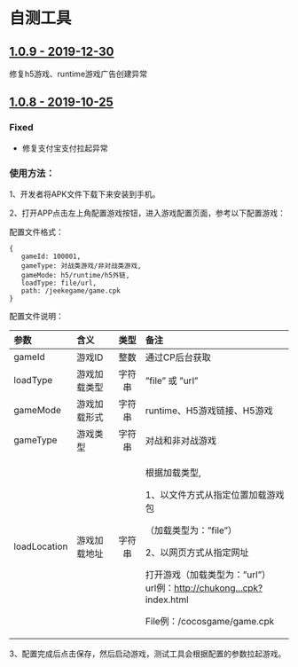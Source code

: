 # 自测工具

## [1.0.9 - 2019-12-30](https://chukong.oss-cn-qingdao.aliyuncs.com/uploads/201912/apk/d48736564fcda09dd5bc1e7482081da0.apk)

修复h5游戏、runtime游戏广告创建异常

## [1.0.8 - 2019-10-25](https://chukong.oss-cn-qingdao.aliyuncs.com/res/Cocos_Game_Tools_build191025.apk)

### Fixed

* 修复支付宝支付拉起异常

### 使用方法：

1、开发者将APK文件下载下来安装到手机。

2、打开APP点击左上角配置游戏按钮，进入游戏配置页面，参考以下配置游戏：

配置文件格式：

```text
{
   gameId: 100001,  
   gameType: 对战类游戏/非对战类游戏,
   gameMode: h5/runtime/h5外链,
   loadType: file/url, 
   path: /jeekegame/game.cpk 
}
```

配置文件说明：

<table>
  <thead>
    <tr>
      <th style="text-align:left"><b>&#x53C2;&#x6570;</b>
      </th>
      <th style="text-align:left"><b>&#x542B;&#x4E49;</b>
      </th>
      <th style="text-align:center"><b>&#x7C7B;&#x578B;</b>
      </th>
      <th style="text-align:left"><b>&#x5907;&#x6CE8;</b>
      </th>
    </tr>
  </thead>
  <tbody>
    <tr>
      <td style="text-align:left">gameId</td>
      <td style="text-align:left">&#x6E38;&#x620F;ID</td>
      <td style="text-align:center">&#x6574;&#x6570;</td>
      <td style="text-align:left">&#x901A;&#x8FC7;CP&#x540E;&#x53F0;&#x83B7;&#x53D6;</td>
    </tr>
    <tr>
      <td style="text-align:left">loadType</td>
      <td style="text-align:left">&#x6E38;&#x620F;&#x52A0;&#x8F7D;&#x7C7B;&#x578B;</td>
      <td style="text-align:center">&#x5B57;&#x7B26;&#x4E32;</td>
      <td style="text-align:left">&#x201D;file&#x201D; &#x6216; &#x201D;url&#x201D;</td>
    </tr>
    <tr>
      <td style="text-align:left">gameMode</td>
      <td style="text-align:left">&#x6E38;&#x620F;&#x52A0;&#x8F7D;&#x5F62;&#x5F0F;</td>
      <td style="text-align:center">&#x5B57;&#x7B26;&#x4E32;</td>
      <td style="text-align:left">runtime&#x3001;H5&#x6E38;&#x620F;&#x94FE;&#x63A5;&#x3001;H5&#x6E38;&#x620F;</td>
    </tr>
    <tr>
      <td style="text-align:left">gameType</td>
      <td style="text-align:left">&#x6E38;&#x620F;&#x7C7B;&#x578B;</td>
      <td style="text-align:center">&#x5B57;&#x7B26;&#x4E32;</td>
      <td style="text-align:left">&#x5BF9;&#x6218;&#x548C;&#x975E;&#x5BF9;&#x6218;&#x6E38;&#x620F;</td>
    </tr>
    <tr>
      <td style="text-align:left">loadLocation</td>
      <td style="text-align:left">&#x6E38;&#x620F;&#x52A0;&#x8F7D;&#x5730;&#x5740;</td>
      <td style="text-align:center">&#x5B57;&#x7B26;&#x4E32;</td>
      <td style="text-align:left">
        <p>&#x6839;&#x636E;&#x52A0;&#x8F7D;&#x7C7B;&#x578B;,</p>
        <p>1&#x3001;&#x4EE5;&#x6587;&#x4EF6;&#x65B9;&#x5F0F;&#x4ECE;&#x6307;&#x5B9A;&#x4F4D;&#x7F6E;&#x52A0;&#x8F7D;&#x6E38;&#x620F;&#x5305;</p>
        <p>&#xFF08;&#x52A0;&#x8F7D;&#x7C7B;&#x578B;&#x4E3A;&#xFF1A;&#x201D;file&#x201D;&#xFF09;</p>
        <p>2&#x3001;&#x4EE5;&#x7F51;&#x9875;&#x65B9;&#x5F0F;&#x4ECE;&#x6307;&#x5B9A;&#x7F51;&#x5740;</p>
        <p>&#x6253;&#x5F00;&#x6E38;&#x620F;&#xFF08;&#x52A0;&#x8F7D;&#x7C7B;&#x578B;&#x4E3A;&#xFF1A;&#x201D;url&#x201D;&#xFF09;
          <br
          />url&#x4F8B;&#xFF1A;<a href="http://chukong">http://chukong...cpk?</a>index.html</p>
        <p>File&#x4F8B;&#xFF1A;/cocosgame/game.cpk</p>
      </td>
    </tr>
  </tbody>
</table>3、配置完成后点击保存，然后启动游戏，测试工具会根据配置的参数拉起游戏。

### 







